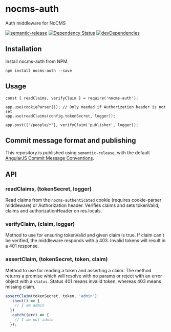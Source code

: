 # nocms-auth

Auth middleware for NoCMS

[![semantic-release](https://img.shields.io/badge/%20%20%F0%9F%93%A6%F0%9F%9A%80-semantic--release-e10079.svg)](https://github.com/semantic-release/semantic-release)
[![Dependency Status](https://david-dm.org/miles-no/nocms-auth.svg)](https://david-dm.org/miles-no/nocms-auth)
[![devDependencies](https://david-dm.org/miles-no/nocms-auth/dev-status.svg)](https://david-dm.org/miles-no/nocms-auth?type=dev)


## Installation

Install nocms-auth from NPM. 

```
npm install nocms-auth --save
```

## Usage

```
const { readClaims, verifyClaim } = require('nocms-auth');

app.use(cookieParser()); // Only needed if Authorization header is not set
app.use(readClaims(config.tokenSecret, logger));

app.post(['/people/*'], verifyClaim('publisher', logger));

```

## Commit message format and publishing

This repository is published using `semantic-release`, with the default [AngularJS Commit Message Conventions](https://docs.google.com/document/d/1QrDFcIiPjSLDn3EL15IJygNPiHORgU1_OOAqWjiDU5Y/edit).

## API

### readClaims, (tokenSecret, logger)
Read claims from the ``nocms-authenticated`` cookie (requires cookie-parser middleware) or Authorization header. Verifies claims and sets tokenValid, claims and authorizationHeader on res.locals.

### verifyClaim, (claim, logger)
Method to use for ensuring tokenValid and given claim is true. If claim can't be verified, the middleware responds with a 403. Invalid tokens will result in a 401 response.

### assertClaim, (tokenSecret, token, claim)
Method to use for reading a token and asserting a claim. The method returns a promise which will resolve with no params or reject with an error object with a `status`. Status 401 means invalid token, whereas 403 means missing claim.

```js
assertClaim(tokenSecret, token, 'admin')
  .then(() => {
    // I am admin
  })
  .catch((err) => {
    // I am not admin
  });
```
